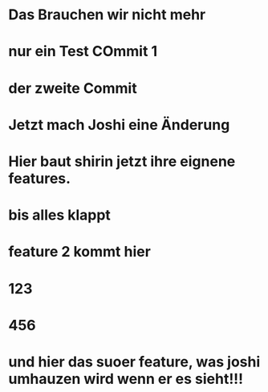 # Das Brauchen wir nicht mehr
 
# nur ein Test COmmit 1
# der zweite Commit

# Jetzt mach Joshi eine Änderung
# Hier baut shirin jetzt ihre eignene features.
# bis alles klappt

# feature 2 kommt hier
# 123
# 456
# und hier das suoer feature, was joshi umhauzen wird wenn er es sieht!!!